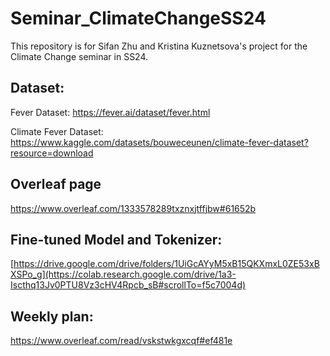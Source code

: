 # Seminar_ClimateChangeSS24
This repository is for Sifan Zhu and Kristina Kuznetsova's project for the Climate Change seminar in SS24.

## Dataset:
Fever Dataset:
https://fever.ai/dataset/fever.html

Climate Fever Dataset:
https://www.kaggle.com/datasets/bouweceunen/climate-fever-dataset?resource=download


## Overleaf page
https://www.overleaf.com/1333578289txznxjtffjbw#61652b


## Fine-tuned Model and Tokenizer:
[https://drive.google.com/drive/folders/1UiGcAYyM5xB15QKXmxL0ZE53xBXSPo_g](https://colab.research.google.com/drive/1a3-Iscthq13Jv0PTU8Vz3cHV4Rpcb_sB#scrollTo=f5c7004d)

## Weekly plan: 
https://www.overleaf.com/read/vskstwkgxcqf#ef481e
